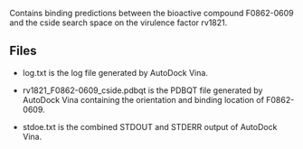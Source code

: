Contains binding predictions between the bioactive compound F0862-0609 and the cside search space on the virulence factor rv1821.

## Files

- log.txt is the log file generated by AutoDock Vina.

- rv1821_F0862-0609_cside.pdbqt is the PDBQT file generated by AutoDock Vina containing the orientation and binding location of F0862-0609.

- stdoe.txt is the combined STDOUT and STDERR output of AutoDock Vina.

